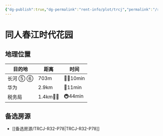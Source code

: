 ```yaml
---
{"dg-publish":true,"dg-permalink":"rent-info/plot/trcj","permalink":"/rent-info/plot/trcj/"}
---
```



# 同人春江时代花园

## 地理位置

| 目的地   | 距离       | 时间       |
| -------- | ---------- | ---------- |
| 长河 ⑤ ⑥ | 703m       | 🚶‍♂️10min |
| 华为     | 2.9km      | 🛵11min    |
| 税务局   | 1.4km🚶‍♂️ | 🚇44min    |

## 备选房源

- [[备选房源/TRCJ-R32-P78\|TRCJ-R32-P78]]

